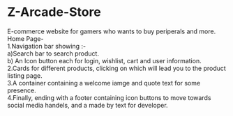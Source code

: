 # Z-Arcade-Store
 E-commerce website for gamers who wants to buy periperals and more.  
 Home Page-  
 1.Navigation bar showing :-  
    a)Search bar to search product.  
    b) An Icon button each for login, wishlist, cart and user information.  
 2.Cards for different products, clicking on which will lead you to the product listing page.  
 3.A container containing a welcome iamge and quote text for some presence.  
 4.Finally, ending with a footer containing icon buttons to move towards social media handels, and a made by text for developer.  
 